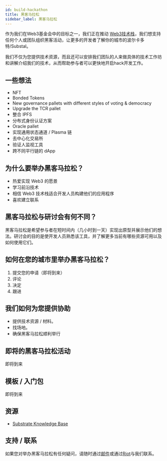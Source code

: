 ```yaml
---
id: build-hackathon
title: 黑客马拉松
sidebar_label: 黑客马拉松
---
```


作为我们在Web3基金会中的目标之一，我们正在推动 [Web3技术栈](http://wiki.web3.foundation/en/latest/tech_stack/tech_stack_overview/)，我们想支持任何个人或团队组织黑客活动，让更多的开发者了解你的城市的波尔卡多特/Substal。

我们不仅为您提供技术资源，而且还可以安排我们团队的人来做具体的技术工作坊和讲解介绍我们的技术，从而帮助参与者可以更快地开启hack开发工作。

## 一些想法

- NFT
- Bonded Tokens
- New governance pallets with different styles of voting & democracy
- Upgrade the TCR pallet
- 整合 IPFS
- 分布式身份认证方案
- Oracle pallet
- 实现通用状态通道 / Plasma 链
- 去中心化交易所
- 验证人监视工具
- 跨不同平行链的 dApp

## 为什么要举办黑客马拉松？

- 热爱实现 Web3 的愿景
- 学习前沿技术
- 相信 Web3 技术栈适合开发人员构建他们的应用程序
- 喜欢建立联系

## 黑客马拉松与研讨会有何不同？
黑客马拉松是希望参与者在短时间内（几小时到一天）实现出原型并展示他们的想法。研讨会的目的是使开发人员熟悉该工具，并了解更多当前有哪些资源可用以及如何使用它们。

## 如何在您的城市里举办黑客马拉松？
1. 提交您的申请（即将到来）
2. 评论
3. 决定
4. 跟进

## 我们如何为您提供协助

- 提供技术资源 / 材料。
- 找场地。
- 确保黑客马拉松顺利举行

## 即将的黑客马拉松活动

即将到来

## 模板 / 入门包

即将到来

## 资源

- [Substrate Knowledge Base](https://www.substrate.io/kb/learn-substrate)

## 支持 / 联系

如果您对举办黑客马拉松有任何疑问，请随时通过[邮件](mailto:events@web3.foundation)或通过[Riot](https://riot.im/app/#/room/#polkadot-watercooler:matrix.org)与我们联系。
